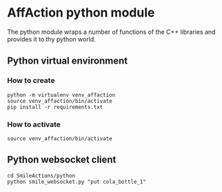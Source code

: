 # AffAction python module

The python module wraps a number of functions of the C++ libraries and provides it to thy python world.

## Python virtual environment

### How to create
```
python -m virtualenv venv_affaction
source venv_affaction/bin/activate
pip install -r requirements.txt
```

### How to activate
```
source venv_affaction/bin/activate
```

## Python websocket client

```
cd SmileActions/python
python smile_websocket.py "put cola_bottle_1"
```
